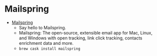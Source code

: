 # Mailspring
- [Mailspring](https://getmailspring.com/)
  -  Say hello to Mailspring.
  - Mailspring: The open-source, extensible email app for Mac, Linux, and Windows with open tracking, link click tracking, contacts enrichment data and more.
  - `brew cask install mailspring`
